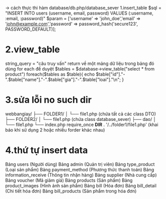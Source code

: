 
-> cách thực thi hàm
database/db.php/database_sever
1.insert_table
$sql = "INSERT INTO users (username, email, password) VALUES (:username, :email, :password)"
$param = ['username' => 'john_doe','email' => 'john@example.com','password' => password_hash('secure123', PASSWORD_DEFAULT)];
# 2.view_table
string_query = "câu truy vấn"
return về một mảng dữ liệu trong bảng đó
dùng for each để duyệt
$tables = $database->view_table("select * from product")
    foreach($tables as $table){
       echo $table["id"]."-".$table["name"]."-".$table["gia"]."-".$table["loai"]."\n";   }
# 3.sửa lỗi no such dir
webbangiay/
├── FOLDER1/
│   └── file1.php (chứa tất cả các class DTO)
├── FOLDER2/
│   └── file1.php (chứa class database_sever)
├── dao/
│   └── file1.php
└── index.php
require_once __DIR__ . '/../folder1/file1.php'
(khai báo khi sử dụng 2 hoặc nhiều forder khác nhau)
# 4.thứ tự insert data
Bảng users (Người dùng)
Bảng admin (Quản trị viên)
Bảng type_product (Loại sản phẩm)
Bảng payment_method (Phương thức thanh toán)
Bảng information_receive (Thông tin nhận hàng)
Bảng supplier (Nhà cung cấp)
Bảng voucher (Mã giảm giá)
Bảng products (Sản phẩm)
Bảng product_images (Hình ảnh sản phẩm)
Bảng bill (Hóa đơn)
Bảng bill_detail (Chi tiết hóa đơn)
Bảng bill_products (Sản phẩm trong hóa đơn)